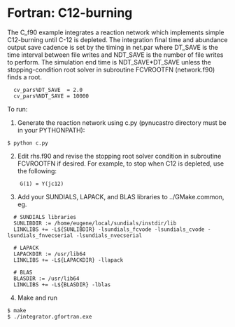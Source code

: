 # Fortran: C12-burning

The C_f90 example integrates a reaction network which implements
simple C12-burning until C-12 is depleted. The integration final time
and abundance output save cadence is set by the timing in net.par
where DT_SAVE is the time interval between file writes and NDT_SAVE is
the number of file writes to perform. The simulation end time is
NDT_SAVE*DT_SAVE unless the stopping-condition root solver in
subroutine FCVROOTFN (network.f90) finds a root.

```
  cv_pars%DT_SAVE  = 2.0 
  cv_pars%NDT_SAVE = 10000
```

To run:

1) Generate the reaction network using c.py (pynucastro directory must
be in your PYTHONPATH):

```
$ python c.py
```

2) Edit rhs.f90 and revise the stopping root solver condition in
subroutine FCVROOTFN if desired. For example, to stop when C12 is
depleted, use the following:

```
    G(1) = Y(jc12)
```

3) Add your SUNDIALS, LAPACK, and BLAS libraries to ../GMake.common, eg.

```
  # SUNDIALS libraries
  SUNLIBDIR := /home/eugene/local/sundials/instdir/lib
  LINKLIBS += -L${SUNLIBDIR} -lsundials_fcvode -lsundials_cvode -lsundials_fnvecserial -lsundials_nvecserial

  # LAPACK
  LAPACKDIR := /usr/lib64
  LINKLIBS += -L${LAPACKDIR} -llapack

  # BLAS	 
  BLASDIR := /usr/lib64
  LINKLIBS += -L${BLASDIR} -lblas
```

4) Make and run

```
$ make
$ ./integrator.gfortran.exe
```
